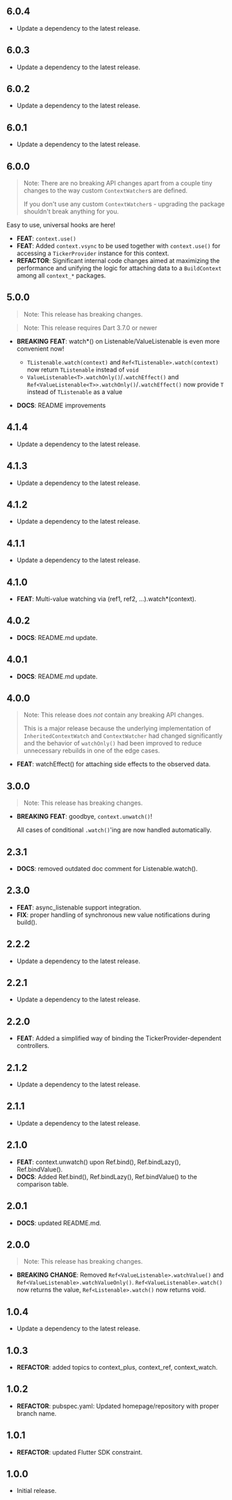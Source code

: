 ## 6.0.4

 - Update a dependency to the latest release.

## 6.0.3

 - Update a dependency to the latest release.

## 6.0.2

 - Update a dependency to the latest release.

## 6.0.1

 - Update a dependency to the latest release.

## 6.0.0

> Note: There are no breaking API changes apart from a couple tiny changes to the way custom `ContextWatcher`s are defined.
> 
> If you don't use any custom `ContextWatcher`s - upgrading the package shouldn't break anything for you.

Easy to use, universal hooks are here!

 - **FEAT**: `context.use()`
 - **FEAT**: Added `context.vsync` to be used together with `context.use()` for accessing a `TickerProvider` instance for this context.
 - **REFACTOR**: Significant internal code changes aimed at maximizing the performance and unifying the logic for attaching data to a `BuildContext` among all `context_*` packages.

## 5.0.0

> Note: This release has breaking changes.

> Note: This release requires Dart 3.7.0 or newer

 - **BREAKING** **FEAT**: watch*() on Listenable/ValueListenable is even more convenient now!
   - `TListenable.watch(context)` and `Ref<TListenable>.watch(context)` now return `TListenable` instead of `void`
   - `ValueListenable<T>.watchOnly()`/`.watchEffect()` and `Ref<ValueListenable<T>>.watchOnly()`/`.watchEffect()` now provide `T` instead of `TListenable` as a value

 - **DOCS**: README improvements

## 4.1.4

 - Update a dependency to the latest release.

## 4.1.3

 - Update a dependency to the latest release.

## 4.1.2

 - Update a dependency to the latest release.

## 4.1.1

 - Update a dependency to the latest release.

## 4.1.0

 - **FEAT**: Multi-value watching via (ref1, ref2, ...).watch*(context).

## 4.0.2

 - **DOCS**: README.md update.

## 4.0.1

 - **DOCS**: README.md update.

## 4.0.0

> Note: This release does *not* contain any breaking API changes.
> 
> This is a major release because the underlying implementation of
> `InheritedContextWatch` and `ContextWatcher` had changed significantly and
> the behavior of `watchOnly()` had been improved to reduce unnecessary rebuilds
> in one of the edge cases.

 - **FEAT**: watchEffect() for attaching side effects to the observed data.

## 3.0.0

> Note: This release has breaking changes.

 - **BREAKING** **FEAT**: goodbye, `context.unwatch()`!

   All cases of conditional `.watch()`'ing are now handled automatically.

## 2.3.1

 - **DOCS**: removed outdated doc comment for Listenable.watch().

## 2.3.0

 - **FEAT**: async_listenable support integration.
 - **FIX**: proper handling of synchronous new value notifications during build().

## 2.2.2

 - Update a dependency to the latest release.

## 2.2.1

 - Update a dependency to the latest release.

## 2.2.0

 - **FEAT**: Added a simplified way of binding the TickerProvider-dependent controllers.

## 2.1.2

 - Update a dependency to the latest release.

## 2.1.1

 - Update a dependency to the latest release.

## 2.1.0

 - **FEAT**: context.unwatch() upon Ref.bind(), Ref.bindLazy(), Ref.bindValue().
 - **DOCS**: Added Ref.bind(), Ref.bindLazy(), Ref.bindValue() to the comparison table.

## 2.0.1

 - **DOCS**: updated README.md.

## 2.0.0

> Note: This release has breaking changes.

 - **BREAKING** **CHANGE**: Removed `Ref<ValueListenable>.watchValue()` and `Ref<ValueListenable>.watchValueOnly()`. `Ref<ValueListenable>.watch()` now returns the value, `Ref<Listenable>.watch()` now returns void.

## 1.0.4

 - Update a dependency to the latest release.

## 1.0.3

 - **REFACTOR**: added topics to context_plus, context_ref, context_watch.

## 1.0.2

 - **REFACTOR**: pubspec.yaml: Updated homepage/repository with proper branch name.

## 1.0.1

 - **REFACTOR**: updated Flutter SDK constraint.

## 1.0.0

* Initial release.
